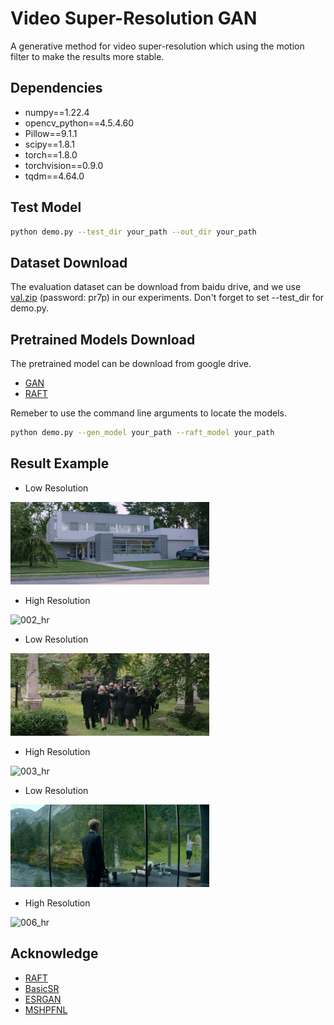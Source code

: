 Video Super-Resolution GAN
=================
A generative method for video super-resolution which using the motion filter to make the results more stable.

Dependencies
-----------------
- numpy==1.22.4
- opencv_python==4.5.4.60
- Pillow==9.1.1
- scipy==1.8.1
- torch==1.8.0
- torchvision==0.9.0
- tqdm==4.64.0


Test Model
-----------------
```bash
python demo.py --test_dir your_path --out_dir your_path
```

Dataset Download
-----------------
The evaluation dataset can be download from baidu drive, and we use [val.zip](https://pan.baidu.com/s/1TNtkn_dHHQf_3_JABKWgZg#list/path=%2F) (password: pr7p) in our experiments. Don't forget to set --test_dir for demo.py.

Pretrained Models Download
-----------------
The pretrained model can be download from google drive.
- [GAN](https://drive.google.com/drive/folders/17VYV_SoZZesU6mbxz2dMAIccSSlqLecY)
- [RAFT](https://drive.google.com/drive/folders/1sWDsfuZ3Up38EUQt7-JDTT1HcGHuJgvT?usp=sharing)

Remeber to use the command line arguments to locate the models.
```bash
python demo.py --gen_model your_path --raft_model your_path
```

Result Example
-----------------
- Low Resolution

![002_lr](imgs/002_lr.gif)

- High Resolution

![002_hr](imgs/002_hr.gif)

- Low Resolution

![003_lr](imgs/003_lr.gif)

- High Resolution

![003_hr](imgs/003_hr.gif)

- Low Resolution

![006_lr](imgs/006_lr.gif)

- High Resolution

![006_hr](imgs/006_hr.gif)


Acknowledge
-----------------
- [RAFT](https://github.com/princeton-vl/RAFT)
- [BasicSR](https://github.com/XPixelGroup/BasicSR)
- [ESRGAN](https://github.com/xinntao/ESRGAN)
- [MSHPFNL](https://github.com/psychopa4/MSHPFNL)